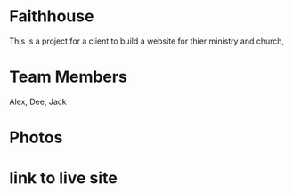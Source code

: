 # Faithhouse
This is a project for a client to build a website for thier ministry and church,
# Team Members
Alex, Dee, Jack

# Photos

# link to live site
